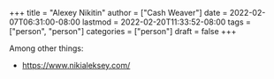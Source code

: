 +++
title = "Alexey Nikitin"
author = ["Cash Weaver"]
date = 2022-02-07T06:31:00-08:00
lastmod = 2022-02-20T11:33:52-08:00
tags = ["person", "person"]
categories = ["person"]
draft = false
+++

Among other things:

-   <https://www.nikialeksey.com/>
